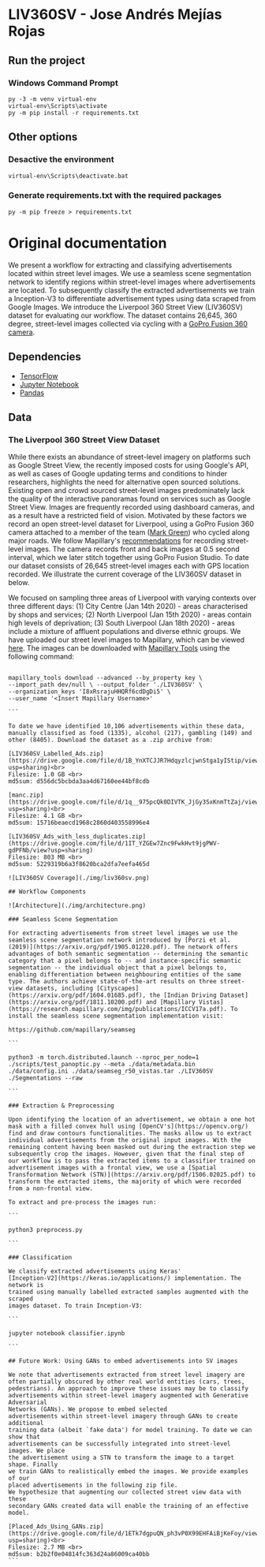 # LIV360SV - Jose Andrés Mejías Rojas

## Run the project

### Windows Command Prompt

```
py -3 -m venv virtual-env
virtual-env\Scripts\activate
py -m pip install -r requirements.txt
```

## Other options

### Desactive the environment

```
virtual-env\Scripts\deactivate.bat
```

### Generate requirements.txt with the required packages

```
py -m pip freeze > requirements.txt
```

# Original documentation

We present a workflow for extracting and classifying advertisements located
within street level images. We use a seamless scene segmentation network to
identify regions within street-level images where advertisements are located. To
subsequently classify the extracted advertisements we train a Inception-V3 to differentiate advertisement types using data scraped from Google Images. We introduce the Liverpool 360 Street View (LIV360SV) dataset for evaluating our workflow. The dataset contains 26,645, 360 degree, street-level images collected via cycling with a [GoPro Fusion 360 camera](https://gopro.com/en/at/news/the-basics-gopro-fusion).

## Dependencies

- [TensorFlow](https://www.tensorflow.org/install)
- [Jupyter Notebook](https://jupyter.org/)
- [Pandas](https://pandas.pydata.org/)

## Data

### The Liverpool 360 Street View Dataset

While there exists an abundance of street-level imagery on platforms such as Google Street View, the recently imposed costs for using Google's API, as well as cases of Google updating terms and conditions to hinder researchers, highlights the need for alternative open sourced solutions.
Existing open and crowd sourced street-level images predominately lack the quality of the interactive panoramas found on services such as Google Street View. Images are frequently recorded using dashboard cameras, and as a result have a restricted field of vision. Motivated by these factors we record an open street-level dataset for Liverpool, using a GoPro Fusion 360 camera attached to a member of the team ([Mark Green](https://scholar.google.com/citations?user=_9XrEoIAAAAJ&hl=en&oi=ao)) who cycled along major roads. We follow Mapillary's [recommendations](https://help.mapillary.com/hc/en-us/articles/360026122412-GoPro-Fusion-360) for recording street-level images. The camera records front and back images at 0.5 second interval, which we later stitch together using GoPro Fusion Studio. To date our dataset consists of 26,645 street-level images each with GPS location recorded. We illustrate the current coverage of the LIV360SV dataset in below.

We focused on sampling three areas of Liverpool with varying contexts over three different days: (1) City Centre (Jan 14th 2020) - areas characterised by shops and services; (2) North Liverpool (Jan 15th 2020) - areas contain high levels of deprivation; (3) South Liverpool (Jan 18th 2020) - areas include a mixture of affluent populations and diverse ethnic groups. We have uploaded our street level images to Mapillary, which can be viewed [here](https://www.mapillary.com/app/org/gdsl_uol?lat=53.39&lng=-2.9&z=11.72&tab=uploads). The images can be downloaded with [Mapillary Tools](https://github.com/mapillary/mapillary_tools) using the following command:

````

mapillary_tools download --advanced --by_property key \
--import_path dev/null \ --output_folder './LIV360SV' \
--organization_keys 'I8xRsrajuHHQRf6cdDgDi5' \
--user_name '<Insert Mapillary Username>'

```

To date we have identified 10,106 advertisements within these data, manually classified as food (1335), alcohol (217), gambling (149) and other (8405). Download the dataset as a .zip archive from:

[LIV360SV_Labelled_Ads.zip](https://drive.google.com/file/d/1B_YnXTCJJR7HdqyzlcjwnStga1yIStip/view?usp=sharing)<br>
Filesize: 1.0 GB <br>
md5sum: d556dc5bcbda3aa4d67160ee44bf8cdb

[manc.zip](https://drive.google.com/file/d/1q__975pcQk0DIVTK_JjGy3SxKnmTtZaj/view?usp=sharing)<br>
Filesize: 4.1 GB <br>
md5sum: 15716beaecd1968c2860d403558996e4

[LIV360SV_Ads_with_less_duplicates.zip](https://drive.google.com/file/d/1IT_YZGEw7Znc9FwkHvt9jgPWV-gdPFNb/view?usp=sharing)
Filesize: 803 MB <br>
md5sum: 5229319b6a3f8620bca2dfa7eefa465d

![LIV360SV Coverage](./img/liv360sv.png)

## Workflow Components

![Architecture](./img/architecture.png)

### Seamless Scene Segmentation

For extracting advertisements from street level images we use the seamless scene segmentation network introduced by [Porzi et al. (2019)](https://arxiv.org/pdf/1905.01220.pdf). The network offers advantages of both semantic segmentation -- determining the semantic category that a pixel belongs to -- and instance-specific semantic segmentation -- the individual object that a pixel belongs to, enabling differentiation between neighbouring entities of the same type. The authors achieve state-of-the-art results on three street-view datasets, including [Cityscapes](https://arxiv.org/pdf/1604.01685.pdf), the [Indian Driving Dataset](https://arxiv.org/pdf/1811.10200.pdf) and [Mapillary Vistas](https://research.mapillary.com/img/publications/ICCV17a.pdf). To install the seamless scene segmentation implementation visit:

https://github.com/mapillary/seamseg

```

python3 -m torch.distributed.launch --nproc_per_node=1 ./scripts/test_panoptic.py --meta ./data/metadata.bin ./data/config.ini ./data/seamseg_r50_vistas.tar ./LIV360SV ./Segmentations --raw

```

### Extraction & Preprocessing

Upon identifying the location of an advertisement, we obtain a one hot mask with a filled convex hull using [OpenCV's](https://opencv.org/) find and draw contours functionalities. The masks allow us to extract individual advertisements from the original input images. With the remaining content having been masked out during the extraction step we subsequently crop the images. However, given that the final step of our workflow is to pass the extracted items to a classifier trained on advertisement images with a frontal view, we use a [Spatial Transformation Network (STN)](https://arxiv.org/pdf/1506.02025.pdf) to transform the extracted items, the majority of which were recorded from a non-frontal view.

To extract and pre-process the images run:

```

python3 preprocess.py

```

### Classification

We classify extracted advertisements using Keras'
[Inception-V2](https://keras.io/applications/) implementation. The network is
trained using manually labelled extracted samples augmented with the scraped
images dataset. To train Inception-V3:

```

jupyter notebook classifier.ipynb

```

## Future Work: Using GANs to embed advertisements into SV images

We note that advertisements extracted from street level imagery are
often partially obscured by other real world entities (cars, trees,
pedestrians). An approach to improve these issues may be to classify
advertisements within street-level imagery augmented with Generative Adversarial
Networks (GANs). We propose to embed selected
advertisements within street-level imagery through GANs to create additional
training data (albeit `fake data') for model training. To date we can show that
advertisements can be successfully integrated into street-level images. We place
the advertisement using a STN to transform the image to a target shape. Finally
we train GANs to realistically embed the images. We provide examples of our
placed advertisements in the following zip file.
We hypothesize that augmenting our collected street view data with these
secondary GANs created data will enable the training of an effective model.

[Placed_Ads_Using_GANs.zip](https://drive.google.com/file/d/1ETk7dgpuQN_ph3vP0X99EHFAiBjKeFoy/view?usp=sharing)<br>
Filesize: 2.7 MB <br>
md5sum: b2b2f0e04814fc363d24a86009ca40bb
```
````

